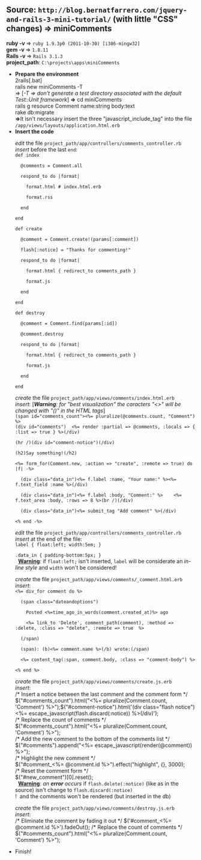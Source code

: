 <h2><b>Source</b>: <code>http://blog.bernatfarrero.com/jquery-and-rails-3-mini-tutorial/</code> (with little "CSS" changes) => miniComments</h2>
<b>ruby -v  </b>=> <code>ruby 1.9.3p0 (2011-10-30) [i386-mingw32]</code><br />
<b>gem -v   </b>=> <code>1.8.11</code><br />
<b>Rails -v </b>=> <code>Rails 3.1.3</code><br />
<b>project_path</b>: <code>C:\projects\apps\miniComments</code><br />

<ul><li><b>Prepare the environment</b><br />
2rails[.bat]<br />
rails new miniComments -T<br /> => [<i>-T => don't generate a test directory associated with the default Test::Unit framework</i>]
<b>=></b> cd miniComments<br />
rails g resource Comment name:string body:text<br />
rake db:migrate<br />
<b>=></b>It isn't necessary insert the three "javascript_include_tag" into the file <code>/app/views/layouts/application.html.erb</code><br /></li>
<li><b>Insert the code</b><br />
<p><i>edit</i> the file <code>project_path/app/controllers/comments_controller.rb</code><br />
<i>insert</i> before the last <code>end</code>:<br />
<code>def index<br />
&nbsp;&nbsp;@comments = Comment.all<br />
&nbsp;&nbsp;respond_to do |format|<br />
&nbsp;&nbsp;&nbsp;&nbsp;format.html # index.html.erb<br />
&nbsp;&nbsp;&nbsp;&nbsp;format.rss<br />
&nbsp;&nbsp;end<br />
end<br />
def create<br />
&nbsp;&nbsp;@comment = Comment.create!(params[:comment])<br />
&nbsp;&nbsp;flash[:notice] = "Thanks for commenting!"<br />
&nbsp;&nbsp;respond_to do |format|<br />
&nbsp;&nbsp;&nbsp;&nbsp;format.html { redirect_to comments_path }<br />
&nbsp;&nbsp;&nbsp;&nbsp;format.js<br />
&nbsp;&nbsp;end<br />
end<br />
def destroy<br />
&nbsp;&nbsp;@comment = Comment.find(params[:id])<br />
&nbsp;&nbsp;@comment.destroy<br />
&nbsp;&nbsp;respond_to do |format|<br />
&nbsp;&nbsp;&nbsp;&nbsp;format.html { redirect_to comments_path }<br />
&nbsp;&nbsp;&nbsp;&nbsp;format.js<br />
&nbsp;&nbsp;end<br />
end</code></p>
<p><i>create</i> the file <code>project_path/app/views/comments/index.html.erb</code><br />
<i>insert</i>: [<i><b>Warning</b>: for "best visualization" the caracters "<>" will be changed with "()" in the HTML tags</i>]<br />
<code>(span id="comments_count"><%= pluralize(@comments.count, "Comment") %></span>
(div id="comments")  <%= render :partial => @comments, :locals => { :list => true } %>(/div)<br />
(hr /)(div id="comment-notice")(/div)<br />
(h2)Say something!(/h2)<br />
<%= form_for(Comment.new, :action => "create", :remote => true) do |f| -%><br />
&nbsp;&nbsp;(div class="data_in")<%= f.label :name, "Your name:" %><%= f.text_field :name %>(/div)<br />
&nbsp;&nbsp;(div class="data_in")<%= f.label :body, "Comment:" %>    <%= f.text_area :body, :rows => 8 %>(br /)(/div)<br />
&nbsp;&nbsp;(div class="data_in")<%= submit_tag "Add comment" %>(/div)<br />
<% end -%></code></p>
<p><i>edit</i> the file <code>project_path/app/controllers/comments_controller.rb</code><br />
<i>insert</i> at the end of the file:<br />
<code>label { float:left; width:5em; }<br />
.data_in { padding-bottom:5px; }</code><br />
&nbsp;&nbsp;<b><u>Warning</u></b>: if <code>float:left;</code> isn't inserted, <code>label</code> will be considerate an <i>in-line style</i> and <code>width</code> won't be considered!</p>
<p><i>create</i> the file <code>project_path/app/views/comments/_comment.html.erb</code><br />
<i>insert</i>:<br />
<code><%= div_for comment do %><br />
&nbsp;&nbsp;(span class="dateandoptions")<br />
&nbsp;&nbsp;&nbsp;&nbsp;Posted <%=time_ago_in_words(comment.created_at)%> ago<br />
&nbsp;&nbsp;&nbsp;&nbsp;<%= link_to 'Delete', comment_path(comment), :method => :delete, :class => "delete", :remote => true  %><br />
&nbsp;&nbsp;(/span)<br />
&nbsp;&nbsp;(span): (b)<%= comment.name %>(/b) wrote:(/span)<br />
&nbsp;&nbsp;<%= content_tag(:span, comment.body, :class => "comment-body") %><br />
<% end %></code></p>
<p><i>create</i> the file <code>project_path/app/views/comments/create.js.erb</code><br />
<i>insert</i>:<br />
/* Insert a notice between the last comment and the comment form */<br />
$("#comments_count").html("<%= pluralize(Comment.count, 'Comment') %>");$("#comment-notice").html('(div class="flash notice")<%= escape_javascript(flash.discard(:notice)) %>(/div)');<br />
/* Replace the count of comments */<br />
$("#comments_count").html("<%= pluralize(Comment.count, 'Comment') %>");<br />
/* Add the new comment to the bottom of the comments list */<br />
$("#comments").append("<%= escape_javascript(render(@comment)) %>");<br />
/* Highlight the new comment */<br />
$("#comment_<%= @comment.id %>").effect("highlight", {}, 3000);<br />
/* Reset the comment form */<br />
$("#new_comment")[0].reset();<br />
&nbsp;&nbsp;<b><u>Warning</u></b>: <i>an <b>error</b> occurs</i> if <code>flash.delete(:notice)</code> (like as in the source) isn't change to <code>flash.discard(:notice)</code><br />
!&nbsp;&nbsp;and the comments won't be rendered (but inserted in the db)</p>
<p><i>create</i> the file <code>project_path/app/views/comments/destroy.js.erb</code><br />
<i>insert</i>:<br />
/* Eliminate the comment by fading it out */
$('#comment_<%= @comment.id %>').fadeOut();
/* Replace the count of comments */
$("#comments_count").html("<%= pluralize(Comment.count, 'Comment') %>");</p></li>
<li>Finish!</li></ul>